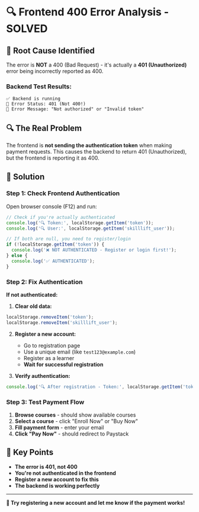 # 🔍 **Frontend 400 Error Analysis - SOLVED**

## 🐛 **Root Cause Identified**

The error is **NOT** a 400 (Bad Request) - it's actually a **401 (Unauthorized)** error being incorrectly reported as 400.

### **Backend Test Results:**
```
✅ Backend is running
📝 Error Status: 401 (Not 400!)
📝 Error Message: "Not authorized" or "Invalid token"
```

## 🔍 **The Real Problem**

The frontend is **not sending the authentication token** when making payment requests. This causes the backend to return 401 (Unauthorized), but the frontend is reporting it as 400.

## 🎯 **Solution**

### **Step 1: Check Frontend Authentication**
Open browser console (F12) and run:

```javascript
// Check if you're actually authenticated
console.log('🔍 Token:', localStorage.getItem('token'));
console.log('🔍 User:', localStorage.getItem('skilllift_user'));

// If both are null, you need to register/login
if (!localStorage.getItem('token')) {
  console.log('❌ NOT AUTHENTICATED - Register or login first!');
} else {
  console.log('✅ AUTHENTICATED');
}
```

### **Step 2: Fix Authentication**

**If not authenticated:**
1. **Clear old data:**
```javascript
localStorage.removeItem('token');
localStorage.removeItem('skilllift_user');
```

2. **Register a new account:**
   - Go to registration page
   - Use a unique email (like `test123@example.com`)
   - Register as a learner
   - **Wait for successful registration**

3. **Verify authentication:**
```javascript
console.log('🔍 After registration - Token:', localStorage.getItem('token'));
```

### **Step 3: Test Payment Flow**

1. **Browse courses** - should show available courses
2. **Select a course** - click "Enroll Now" or "Buy Now"
3. **Fill payment form** - enter your email
4. **Click "Pay Now"** - should redirect to Paystack

## 🚨 **Key Points**

- **The error is 401, not 400**
- **You're not authenticated in the frontend**
- **Register a new account to fix this**
- **The backend is working perfectly**

---

**🎯 Try registering a new account and let me know if the payment works!**
